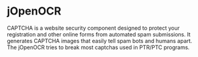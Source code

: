 jOpenOCR
========

CAPTCHA is a website security component designed to protect your registration and other online forms from automated spam submissions. It generates CAPTCHA images that easily tell spam bots and humans apart. The jOpenOCR tries to break most captchas used in PTR/PTC programs.

